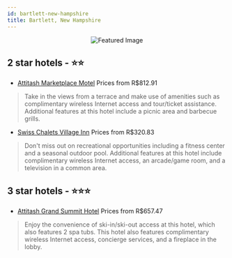 ```yaml
---
id: bartlett-new-hampshire
title: Bartlett, New Hampshire
---
```


<center><img src="https://i.travelapi.com/hotels/2000000/1680000/1677300/1677204/40190b50_z.jpg" alt="Featured Image" /></center>


##  2 star hotels - ⭐️⭐️

-    [Attitash Marketplace Motel](https://us.hurb.com/hotels/bartlett/attitash-marketplace-motel-JNP-JP720930?cmp=18055) Prices from R$812.91
   > Take in the views from a terrace and make use of amenities such as complimentary wireless Internet access and tour/ticket assistance. Additional features at this hotel include a picnic area and barbecue grills.
-    [Swiss Chalets Village Inn](https://us.hurb.com/hotels/bartlett/swiss-chalets-village-inn-JNP-JP884389?cmp=18055) Prices from R$320.83
   > Don't miss out on recreational opportunities including a fitness center and a seasonal outdoor pool. Additional features at this hotel include complimentary wireless Internet access, an arcade/game room, and a television in a common area.

##  3 star hotels - ⭐️⭐️⭐️

-    [Attitash Grand Summit Hotel](https://us.hurb.com/hotels/bartlett/attitash-grand-summit-hotel-JNP-JP885161?cmp=18055) Prices from R$657.47
   > Enjoy the convenience of ski-in/ski-out access at this hotel, which also features 2 spa tubs. This hotel also features complimentary wireless Internet access, concierge services, and a fireplace in the lobby.
